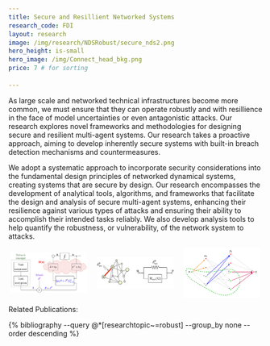 ```yaml
---
title: Secure and Resillient Networked Systems
research_code: FDI
layout: research
image: /img/research/NDSRobust/secure_nds2.png
hero_height: is-small
hero_image: /img/Connect_head_bkg.png 
price: 7 # for sorting 

---
```


As large scale and networked technical infrastructures become more common, we must ensure that they can operate robustly and with resillience in the face of model uncertainties or even antagonistic attacks.  Our research explores novel frameworks and methodologies for designing secure and resilient multi-agent systems.  Our research takes a proactive approach, aiming to develop inherently secure systems with built-in breach detection mechanisms and countermeasures.

We adopt a systematic approach to incorporate security considerations into the fundamental design principles of networked dynamical systems, creating systems that are secure by design. Our research encompasses the development of analytical tools, algorithms, and frameworks that facilitate the design and analysis of secure multi-agent systems, enhancing their resilience against various types of attacks and ensuring their ability to accomplish their intended tasks reliably.  We also develop analysis tools to help quantify the robustness, or vulnerability, of the network system to attacks.  

<div style="display: flex; justify-content: center;">
  <img src="/img/research/NDSRobust/secure_nds1.png" alt="Secure consensus" style="max-width: 30%; margin: 0 10px; object-fit: contain; max-height: 200px;">
  <img src="/img/research/NDSRobust/effective_resistance-eps-converted-to.png" alt="Network robustness" style="max-width: 30%; margin: 0 10px; object-fit: contain; max-height: 200px;">
  <img src="/img/research/NDSRobust/structure_rank.png" alt="Structural rank" style="max-width: 30%; margin: 0 10px; object-fit: contain; max-height: 200px;">
</div>


<p class="title is-4">Related Publications:</p>
{% bibliography --query @*[researchtopic~=robust] --group_by none --order descending %}
